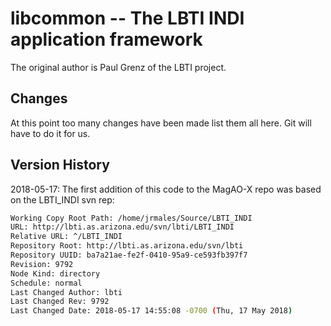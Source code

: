 # libcommon -- The LBTI INDI application framework

The original author is Paul Grenz of the LBTI project.

## Changes

At this point too many changes have been made list them all here.  Git will have to do it for us.
  

## Version History

2018-05-17: The first addition of this code to the MagAO-X repo was based on the LBTI_INDI svn rep:
```bash
Working Copy Root Path: /home/jrmales/Source/LBTI_INDI
URL: http://lbti.as.arizona.edu/svn/lbti/LBTI_INDI
Relative URL: ^/LBTI_INDI
Repository Root: http://lbti.as.arizona.edu/svn/lbti
Repository UUID: ba7a21ae-fe2f-0410-95a9-ce593fb397f7
Revision: 9792
Node Kind: directory
Schedule: normal
Last Changed Author: lbti
Last Changed Rev: 9792
Last Changed Date: 2018-05-17 14:55:08 -0700 (Thu, 17 May 2018)
```
